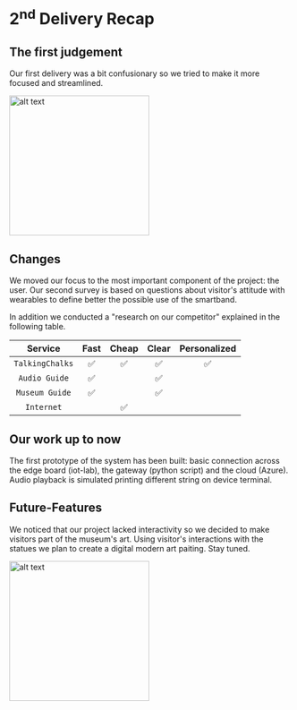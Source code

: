 # 2<sup>nd</sup> Delivery Recap

## The first judgement
Our first delivery was a bit confusionary so we tried to make it more focused and streamlined. 

<img src="https://i.kym-cdn.com/photos/images/newsfeed/001/838/935/07d.jpg" alt="alt text" width="250px">

## Changes
We moved our focus to the most important component of the project: the user.
Our second survey is based on questions about visitor's attitude with wearables to define better the possible use of the smartband.

In addition we conducted a "research on our competitor" explained in the following table.

| Service | Fast | Cheap | Clear | Personalized |
|:-:|:-:|:-:|:-:|:-:|
| `TalkingChalks` |✅|✅|✅|✅
| `Audio Guide` |✅| |✅|
| `Museum Guide` |✅| |✅|
| `Internet` | |✅|


## Our work up to now
The first prototype of the system has been built: basic connection across the edge board (iot-lab), the gateway (python script) and the cloud (Azure).
Audio playback is simulated printing different string on device terminal.

## Future-Features
We noticed that our project lacked interactivity so we decided to make visitors part of the museum's art. Using visitor's interactions with the statues we plan to create a digital modern art paiting. Stay tuned.


<img src="https://www.esportsmag.it/wp-content/uploads/2019/03/BobRoss_Twitch-696x454.jpg" alt="alt text" width="250px">


